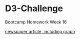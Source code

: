 # D3-Challenge
Bootcamp Homework Week 16

[newspaper article, including graph](https://katherineh-cls.github.io/D3-Challenge/)
